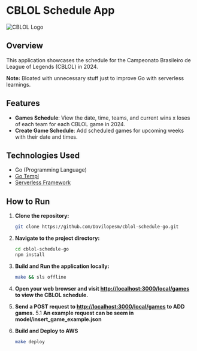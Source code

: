 # CBLOL Schedule App

![CBLOL Logo](https://encrypted-tbn0.gstatic.com/images?q=tbn:ANd9GcQ-Y4A29Fo3SfI8AeFJax3Uj9ulXumF388FWYtkf0QDBg&s)

## Overview

This application showcases the schedule for the Campeonato Brasileiro de League of Legends (CBLOL) in 2024.

**Note:** Bloated with unnecessary stuff just to improve Go with serverless learnings.

## Features

- **Games Schedule**: View the date, time, teams, and current wins x loses of each team for each CBLOL game in 2024.
- **Create Game Schedule**: Add scheduled games for upcoming weeks with their date and times.

## Technologies Used

- Go (Programming Language)
- [Go Templ](https://templ.guide/)
- [Serverless Framework](https://www.serverless.com/)

## How to Run

1. **Clone the repository:**

   ```bash
   git clone https://github.com/Davilopesm/cblol-schedule-go.git
   ```

2. **Navigate to the project directory:**

   ```bash
   cd cblol-schedule-go
   npm install
   ```

3. **Build and Run the application locally:**

   ```bash
   make && sls offline
   ```

4. **Open your web browser and visit [http://localhost:3000/local/games](http://localhost:3000/local/games) to view the CBLOL schedule.**

5. **Send a POST request to [http://localhost:3000/local/games](http://localhost:3000/local/games) to ADD games.**
   5.1 **An example request can be seem in model/insert_game_example.json**

6. **Build and Deploy to AWS**

   ```bash
   make deploy
   ```
